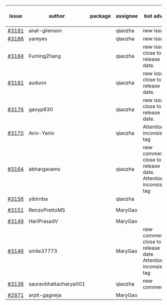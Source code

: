 | issue | author | package | assignee | bot advice | created date of issue | target release date | date from target |
| ------ | ------ | ------ | ------ | ------ | ------ | ------ | :-----: |
| [#3191](https://github.com/Azure/sdk-release-request/issues/3191) | anat-gilenson |  | qiaozha | new issue. | 09-18 | 10-03 |  |
| [#3186](https://github.com/Azure/sdk-release-request/issues/3186) | yareyes |  | qiaozha | new issue. | 09-16 | 09-23 |  |
| [#3184](https://github.com/Azure/sdk-release-request/issues/3184) | FumingZhang |  | qiaozha | new issue. close to release date.  | 09-16 | 09-21 | 1 |
| [#3181](https://github.com/Azure/sdk-release-request/issues/3181) | audunn |  | qiaozha | new issue. close to release date.  | 09-15 | 09-22 | 2 |
| [#3176](https://github.com/Azure/sdk-release-request/issues/3176) | gaoyp830 |  | qiaozha | new issue. close to release date.  | 09-15 | 09-21 | 1 |
| [#3170](https://github.com/Azure/sdk-release-request/issues/3170) | Aviv-Yaniv |  | qiaozha | Attention to inconsistent tag | 09-14 | fail to get. |  |
| [#3164](https://github.com/Azure/sdk-release-request/issues/3164) | abhargavams |  | qiaozha | new comment. close to release date.  Attention to inconsistent tag | 09-14 | 09-20 | 0 |
| [#3156](https://github.com/Azure/sdk-release-request/issues/3156) | yibirnba |  | qiaozha |  | 09-11 | 09-26 |  |
| [#3151](https://github.com/Azure/sdk-release-request/issues/3151) | RenzoPrettoMS |  | MaryGao |  | 09-08 | fail to get. |  |
| [#3149](https://github.com/Azure/sdk-release-request/issues/3149) | HariPrasadV |  | MaryGao |  | 09-07 | 10-11 |  |
| [#3146](https://github.com/Azure/sdk-release-request/issues/3146) | smile37773 |  | MaryGao | new comment. close to release date.  Attention to inconsistent tag | 09-07 | 09-19 | 0 |
| [#3136](https://github.com/Azure/sdk-release-request/issues/3136) | sauravbhattacharya001 |  | qiaozha | new comment. | 09-02 | 10-17 |  |
| [#2971](https://github.com/Azure/sdk-release-request/issues/2971) | arpit-gagneja |  | MaryGao |  | 07-04 | 09-30 |  |
